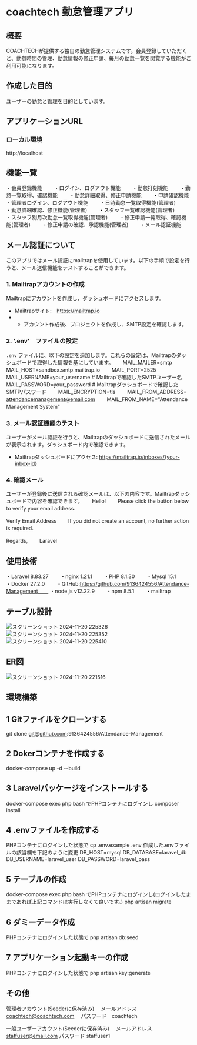 # coachtech 勤怠管理アプリ

## 概要
COACHTECHが提供する独自の勤怠管理システムです。会員登録していただくと、勤怠時間の管理、勤怠情報の修正申請、毎月の勤怠一覧を閲覧する機能がご利用可能になります。

## 作成した目的
ユーザーの勤怠と管理を目的としています。

## アプリケーションURL
### ローカル環境
http://localhost

## 機能一覧
・会員登録機能　　
・ログイン、ログアウト機能　　
・勤怠打刻機能　　
・勤怠一覧取得、確認機能　　
・勤怠詳細取得、修正申請機能　　
・申請確認機能　　
・管理者ログイン、ログアウト機能　　
・日時勤怠一覧取得機能(管理者)　　
・勤怠詳細確認、修正機能(管理者)　　
・スタッフ一覧確認機能(管理者)　　
・スタッフ別月次勤怠一覧取得機能(管理者)　　
・修正申請一覧取得、確認機能(管理者)　　
・修正申請の確認、承認機能(管理者)　　
・メール認証機能　　

## メール認証について
このアプリではメール認証にmailtrapを使用しています。以下の手順で設定を行うと、メール送信機能をテストすることができます。

### 1. Mailtrapアカウントの作成
Mailtrapにアカウントを作成し、ダッシュボードにアクセスします。
- Mailtrapサイト:　https://mailtrap.io
- - アカウント作成後、プロジェクトを作成し、SMTP設定を確認します。
### 2. '.env'　ファイルの設定
`.env` ファイルに、以下の設定を追加します。これらの設定は、Mailtrapのダッシュボードで取得した情報を基にしています。　　
MAIL_MAILER=smtp　　
MAIL_HOST=sandbox.smtp.mailtrap.io　　
MAIL_PORT=2525　　
MAIL_USERNAME=your_username # Mailtrapで確認したSMTPユーザー名　　
MAIL_PASSWORD=your_password  # Mailtrapダッシュボードで確認したSMTPパスワード　　
MAIL_ENCRYPTION=tls　　
MAIL_FROM_ADDRESS= attendancemanagement@email.com　　
MAIL_FROM_NAME="Attendance Management System"　　

### 3. メール認証機能のテスト
ユーザーがメール認証を行うと、Mailtrapのダッシュボードに送信されたメールが表示されます。ダッシュボード内で確認できます。
- Mailtrapダッシュボードにアクセス: https://mailtrap.io/inboxes/{your-inbox-id}
### 4. 確認メール
ユーザーが登録後に送信される確認メールは、以下の内容です。Mailtrapダッシュボードで内容を確認できます。　　
Hello!　　
Please click the button below to verify your email address.　　

Verify Email Address　　
If you did not create an account, no further action is required.　　

Regards,　　
Laravel　　

## 使用技術
・Laravel 8.83.27　　
・nginx 1.21.1　　
・PHP 8.1.30　　
・Mysql 15.1　　
・Docker 27.2.0　　
・GitHub:https://github.com/9136424556/Attendance-Management　　
・node.js v12.22.9　　
・npm 8.5.1　　
・mailtrap　　
## テーブル設計
![スクリーンショット 2024-11-20 225326](https://github.com/user-attachments/assets/f0c0381b-abad-40a0-8085-5b67a6756c5c)
![スクリーンショット 2024-11-20 225352](https://github.com/user-attachments/assets/b50f4379-1226-427c-8675-52b30a1aedc2)
![スクリーンショット 2024-11-20 225410](https://github.com/user-attachments/assets/7a229cef-9325-4ee5-b71c-081f702c2705)

## ER図
![スクリーンショット 2024-11-20 221516](https://github.com/user-attachments/assets/08cbbbd4-556f-4057-9417-b0b76736fe20)

## 環境構築
## 1 Gitファイルをクローンする
git clone git@github.com:9136424556/Attendance-Management

## 2 Dokerコンテナを作成する
docker-compose up -d --build

## 3 Laravelパッケージをインストールする
docker-compose exec php bash
でPHPコンテナにログインし
composer install

## 4 .envファイルを作成する
PHPコンテナにログインした状態で
cp .env.example .env
作成した.envファイルの該当欄を下記のように変更
DB_HOST=mysql
DB_DATABASE=laravel_db
DB_USERNAME=laravel_user
DB_PASSWORD=laravel_pass

## 5 テーブルの作成
docker-compose exec php bash
でPHPコンテナにログインし(ログインしたままであれば上記コマンドは実行しなくて良いです。)
php artisan migrate

## 6 ダミーデータ作成
PHPコンテナにログインした状態で
php artisan db:seed

## 7 アプリケーション起動キーの作成
PHPコンテナにログインした状態で
php artisan key:generate

## その他
管理者アカウント(Seederに保存済み)
　メールアドレス　coachtech@coachtech.com
　パスワード　coachtech
 
一般ユーザーアカウント(Seederに保存済み)
　メールアドレス　staffuser@email.com 
  パスワード  staffuser1
